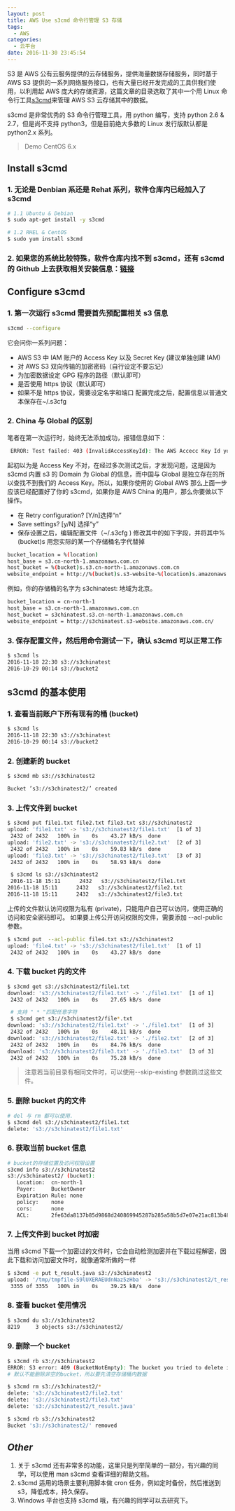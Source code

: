 ```yaml
---
layout: post
title: AWS Use s3cmd 命令行管理 S3 存储
tags:
  - AWS
categories:
  - 云平台
date: 2016-11-30 23:45:54
---
```



S3 是 AWS 公有云服务提供的云存储服务，提供海量数据存储服务，同时基于 AWS S3 提供的一系列网络服务接口，也有大量已经开发完成的工具供我们使用，以利用起 AWS 庞大的存储资源，这篇文章的目录选取了其中一个用 Linux 命令行工具[s3cmd](http://s3tools.org)来管理 AWS S3 云存储其中的数据。

s3cmd 是非常优秀的 S3 命令行管理工具，用 python 编写，支持 python 2.6 & 2.7，但是尚不支持 python3，但是目前绝大多数的 Linux 发行版默认都是 python2.x 系列。

> Demo CentOS 6.x

## **Install s3cmd**

### 1. 无论是 Denbian 系还是 Rehat 系列，软件仓库内已经加入了 s3cmd

```bash
# 1.1 Ubuntu & Debian
$ sudo apt-get install -y s3cmd

# 1.2 RHEL & CentOS
$ sudo yum install s3cmd
```

### 2. 如果您的系统比较特殊，软件仓库内找不到 s3cmd，还有 s3cmd 的 Github 上去获取相关安装信息：[链接](https://github.com/s3tools/s3cmd)

## **Configure s3cmd**

### 1. 第一次运行 s3cmd 需要首先预配置相关 s3 信息

```bash
s3cmd --configure
```

它会问你一系列问题：

- AWS S3 中 IAM 账户的 Access Key 以及 Secret Key (建议单独创建 IAM)
- 对 AWS S3 双向传输的加密密码（自行设定不要忘记）
- 为加密数据设定 GPG 程序的路径（默认即可）
- 是否使用 https 协议（默认即可）
- 如果不是 https 协议，需要设定名字和端口
  配置完成之后，配置信息以普通文本保存在~/.s3cfg

### 2. China 与 Global 的区别

笔者在第一次运行时，始终无法添加成功，报错信息如下：

```bash
 ERROR: Test failed: 403 (InvalidAccessKeyId): The AWS Accecc Key Id you provided does not exist in our records.
```

起初以为是 Access Key 不对，在经过多次测试之后，才发现问题，这是因为 s3cmd 内置 s3 的 Domain 为 Global 的信息，而中国与 Global 是独立存在的所以查找不到我们的 Access Key。所以，如果你使用的 Global AWS 那么上面一步应该已经配置好了你的 s3cmd，如果你是 AWS China 的用户，那么你要做以下操作。

- 在 Retry configuration? [Y/n]选择“n”
- Save settings? [y/N] 选择“y”
- 保存设置之后，编辑配置文件（~/.s3cfg ) 修改其中的如下字段，并将其中%(bucket)s 用您实际的某一个存储桶名字代替掉

```bash
bucket_location = %(location)
host_base = s3.cn-north-1.amazonaws.com.cn
host_bucket = %(bucket)s.s3.cn-north-1.amazonaws.com.cn
website_endpoint = http://%(bucket)s.s3-website-%(location)s.amazonaws.com.cn/
```

例如，你的存储桶的名字为 s3chinatest: 地域为北京。

```bash
bucket_location = cn-north-1
host_base = s3.cn-north-1.amazonaws.com.cn
host_bucket = s3chinatest.s3.cn-north-1.amazonaws.com.cn
website_endpoint = http://s3chinatest.s3-website.amazonaws.com.cn/
```

### 3. 保存配置文件，然后用命令测试一下，确认 s3cmd 可以正常工作

```bash
$ s3cmd ls
2016-11-18 22:30 s3://s3chinatest
2016-10-29 00:14 s3://bucket2
```

## **s3cmd 的基本使用**

### 1. 查看当前账户下所有现有的桶 (bucket)

```bash
$ s3cmd ls
2016-11-18 22:30 s3://s3chinatest
2016-10-29 00:14 s3://bucket2
```

### 2. 创建新的 bucket

```bash
$ s3cmd mb s3://s3chinatest2

Bucket ’s3://s3chinatest2/’ created
```

### 3. 上传文件到 bucket

```bash
$ s3cmd put file1.txt file2.txt file3.txt s3://s3chinatest2
upload: 'file1.txt' -> 's3://s3chinatest2/file1.txt'  [1 of 3]
 2432 of 2432   100% in    0s    43.27 kB/s  done
upload: 'file2.txt' -> 's3://s3chinatest2/file2.txt'  [2 of 3]
 2432 of 2432   100% in    0s    59.83 kB/s  done
upload: 'file3.txt' -> 's3://s3chinatest2/file3.txt'  [3 of 3]
 2432 of 2432   100% in    0s    58.93 kB/s  done

 $ s3cmd ls s3://s3chinatest2
 2016-11-18 15:11      2432   s3://s3chinatest2/file1.txt
2016-11-18 15:11      2432   s3://s3chinatest2/file2.txt
2016-11-18 15:11      2432   s3://s3chinatest2/file3.txt
```

上传的文件默认访问权限为私有 (private)，只能用户自己可以访问，使用正确的访问和安全密码即可。
如果要上传公开访问权限的文件，需要添加 --acl-public 参数。

```bash
$ s3cmd put  --acl-public file4.txt s3://s3chinatest2
upload: 'file4.txt' -> 's3://s3chinatest2/file1.txt'  [1 of 1]
 2432 of 2432   100% in    0s    43.27 kB/s  done
```

### 4. 下载 bucket 内的文件

```bash
$ s3cmd get s3://s3chinatest2/file1.txt
download: 's3://s3chinatest2/file1.txt' -> './file1.txt'  [1 of 1]
 2432 of 2432   100% in    0s    27.65 kB/s  done

 # 支持 " * "匹配任意字符
 $ s3cmd get s3://s3chinatest2/file*.txt
download: 's3://s3chinatest2/file1.txt' -> './file1.txt'  [1 of 3]
 2432 of 2432   100% in    0s    48.11 kB/s  done
download: 's3://s3chinatest2/file2.txt' -> './file2.txt'  [2 of 3]
 2432 of 2432   100% in    0s    84.76 kB/s  done
download: 's3://s3chinatest2/file3.txt' -> './file3.txt'  [3 of 3]
 2432 of 2432   100% in    0s    75.28 kB/s  done
```

> 注意若当前目录有相同文件时，可以使用--skip-existing 参数跳过这些文件。

### 5. 删除 bucket 内的文件

```bash
# del 与 rm 都可以使用.
$ s3cmd del s3://s3chinatest2/file1.txt
delete: 's3://s3chinatest2/file1.txt'
```

### 6. 获取当前 bucket 信息

```bash
# bucket的存储位置及访问权限设置
s3cmd info s3://s3chinatest2
s3://s3chinatest2/ (bucket):
   Location:  cn-north-1
   Payer:     BucketOwner
   Expiration Rule: none
   policy:    none
   cors:      none
   ACL:       2fe63da8137b85d9868d240869945287b285a58b5d7e07e21ac813b486dcabea: FULL_CONTROL
```

### 7. 上传文件到 bucket 时加密

当用 s3cmd 下载一个加密过的文件时，它会自动检测加密并在下载过程解密，因此下载和访问加密文件时，就像通常所做的一样

```bash
$ s3cmd -e put t_result.java s3://s3chinatest2
upload: '/tmp/tmpfile-S9lUXERAEUdnNaz5zHba' -> 's3://s3chinatest2/t_result.java'  [1 of 1]
 3355 of 3355   100% in    0s    39.25 kB/s  done
```

### 8. 查看 bucket 使用情况

```bash
$ s3cmd du s3://s3chinatest2
8219     3 objects s3://s3chinatest2/
```

### 9. 删除一个 bucket

```bash
$ s3cmd rb s3://s3chinatest2
ERROR: S3 error: 409 (BucketNotEmpty): The bucket you tried to delete is not empty
# 默认不能删除非空的bucket，所以要先清空存储桶内数据

$ s3cmd rm s3://s3chinatest2/*
delete: 's3://s3chinatest2/file2.txt'
delete: 's3://s3chinatest2/file3.txt'
delete: 's3://s3chinatest2/t_result.java'

$ s3cmd rb s3://s3chinatest2
Bucket 's3://s3chinatest2/' removed
```

## *Other*

  1. 关于 s3cmd 还有非常多的功能，这里只是列举简单的一部分，有兴趣的同学，可以使用 man s3cmd 查看详细的帮助文档。
  2. s3cmd 适用的场景主要利用脚本做 cron 任务，例如定时备份，然后推送到 s3，降低成本，持久保存。
  3. Windows 平台也支持 s3cmd 哦，有兴趣的同学可以去研究下。
